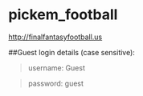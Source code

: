 # pickem_football
http://finalfantasyfootball.us

##Guest login details (case sensitive):

>username: 
  >Guest

>password: 
  >guest
